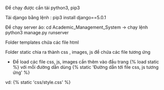 Để chạy được cần tải python3, pip3 

Tải django bằng lệnh : pip3 install django==5.0.1

Để chạy server ảo: cd Academic_Management_System -> chạy lệnh  python3 manage.py runserver

Folder templates chứa các file html 

Folder static chia ra thành css , images, js để chứa các file tương ứng

* Để load các file css, js, images cần thêm vào đầu trang  {% load static %}  với mỗi đường dẫn dùng  {% static 'Đường dẫn tới file css, js tương ứng' %}

vd:  {% static 'css/style.css' %}
